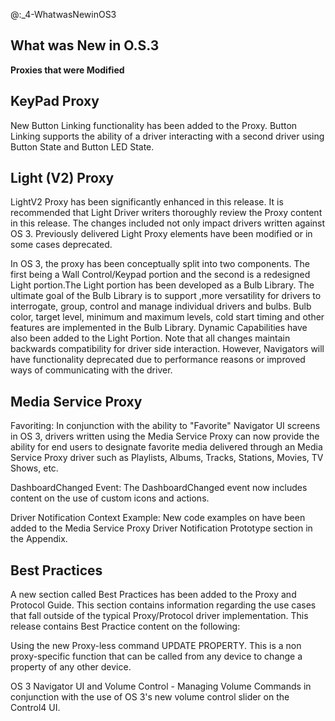 
\@:\_4-WhatwasNewinOS3
## What was New in O.S.3

**Proxies that were Modified**

## KeyPad Proxy

New Button Linking functionality has been added to the Proxy. Button Linking supports the ability of a driver interacting with a second driver using Button State and Button LED State. 


## Light (V2) Proxy

LightV2 Proxy has been significantly enhanced in this release. It is recommended that Light Driver writers thoroughly review the Proxy content in this release. The changes included not only impact drivers written against OS 3. Previously delivered Light Proxy elements have been modified or in some cases deprecated. 

In OS 3, the proxy has been conceptually split into two components. The first being a Wall Control/Keypad portion and the second is a redesigned Light portion.The Light portion has been developed as a Bulb Library. The ultimate goal of the Bulb Library is to support ,more versatility for drivers to interrogate, group, control and manage individual drivers and bulbs. Bulb color, target level, minimum and maximum levels, cold start timing and other features are implemented in the Bulb Library. Dynamic Capabilities have also been added to the Light Portion. Note that all changes maintain backwards compatibility for driver side interaction. However, Navigators will have functionality deprecated due to performance reasons or improved ways of communicating with the driver.


## Media Service Proxy

Favoriting: In conjunction with the ability to "Favorite" Navigator UI screens in OS 3, drivers written using the Media Service Proxy can now provide the ability for end users to designate favorite media delivered through an Media Service Proxy driver such as Playlists, Albums, Tracks, Stations, Movies, TV Shows, etc. 

DashboardChanged Event: The DashboardChanged event now includes content on the use of custom icons and actions.

Driver Notification Context Example: New code examples on have been added to the Media Service Proxy Driver Notification Prototype section in the Appendix.


## Best Practices

A new section called Best Practices has been added to the Proxy and Protocol Guide. This section contains information regarding the use cases that fall outside of the typical Proxy/Protocol driver implementation. This release contains Best Practice content on the following:

Using the new Proxy-less command UPDATE PROPERTY. This is a non proxy-specific function that can be called from any device to change a property of any other device.

OS 3 Navigator UI and Volume Control - Managing Volume Commands in conjunction with the use of OS 3's new volume control slider on the Control4 UI.



